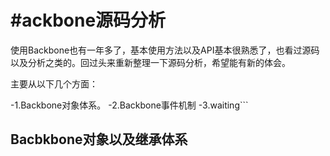 #ackbone源码分析
===

使用Backbone也有一年多了，基本使用方法以及API基本很熟悉了，也看过源码以及分析之类的。回过头来重新整理一下源码分析，希望能有新的体会。

主要从以下几个方面：

-1.Backbone对象体系。
-2.Backbone事件机制
-3.waiting```


## Bacbkbone对象以及继承体系

